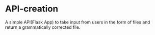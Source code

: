 # API-creation
A simple API(Flask App) to take input from users in the form of files and return a grammatically corrected file.
